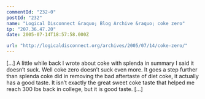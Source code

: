 ```yaml
---
commentId: "232-0"
postId: "232"
name: "Logical Disconnect &raquo; Blog Archive &raquo; coke zero"
ip: "207.36.47.20"
date: 2005-07-14T18:57:58.000Z

url: "http://logicaldisconnect.org/archives/2005/07/14/coke-zero/"
---
```

<p>[...] A little while back I wrote about coke with splenda in summary I said it doesn&#8217;t suck. Well coke zero doesn&#8217;t suck even more. It goes a step further than splenda coke did in removing the bad aftertaste of diet coke, it actually has a good taste. It isn&#8217;t exactly the great sweet coke taste that helped me reach 300 lbs back in college, but it is good taste. [...]</p>